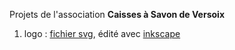 Projets de l'association __Caisses à Savon de Versoix__

1. logo : [fichier svg](./logo/casv-vector.svg), édité avec [inkscape](https://inkscape.org)
